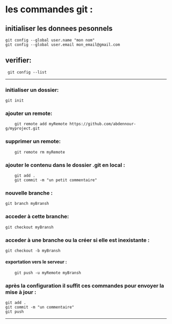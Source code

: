 # les commandes git :
##  initialiser les donnees pesonnels
````git
git config --global user.name "mon nom"
git config --global user.email mon_email@gmail.com
````
## verifier:
````
 git config --list
````
*********************************************************************************
### initialiser un dossier: 
````
git init
````
### ajouter un remote:
````
	git remote add myRemote https://github.com/abdennour-g/myproject.git   
```` 
### supprimer un remote:
````
	git remote rm myRemote
````
### ajouter le contenu dans le dossier .git en local :
````
	git add .
	git commit -m "un petit commentaire"
````
### nouvelle branche :
````
git branch myBransh
````
### acceder à cette branche:
````
git checkout myBransh
````
### acceder à une branche ou la créer si elle est inexistante :
````
git checkout -b myBransh
````
#### exportation vers le serveur :
````
	git push -u myRemote myBransh
````
### après la configuration il suffit ces commandes pour envoyer la mise à jour :
````
git add .
git commit -m "un commentaire"
git push
````

----------------------------------------------------------------